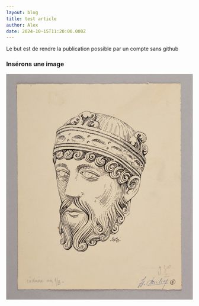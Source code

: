```yaml
---
layout: blog
title: test article
author: Alex
date: 2024-10-15T11:20:00.000Z
---
```

Le but est de rendre la publication possible par un compte sans github



### Insérons une image

![](/media/lothaire.jpg "Lothaire")
